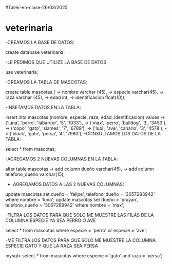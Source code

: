 #Taller-en-clase-26/03/2025

# veterinaria

-CREAMOS LA BASE DE DATOS:

create database veterinaria;

-LE PEDIMOS QUE UTILIZE LA BASE DE DATOS

use veterinaria;

-CREAMOS LA TABLA DE MASCOTAS:

create table mascotas (
    -> nombre varchar (45),
    -> especie varchar(45),
    -> raza varchar (45),
    -> edad int,
    -> identificacion float(10));

-INSETAMOS DATOS EN LA TABLA:

insert into  mascotas (nombre, especie, raza, edad, identificacion) values
    -> ('luna', 'perro', 'labardor', '5', '1033'),
    -> ('max', 'perro', 'bulldog', '3', '3453'),
    -> ('copo', 'gato', 'siames', '7', '6789'),
    -> ('lupi', 'ave', 'canario', '3', '4578'),
    -> ('black', 'gato', 'persa', '4', '7980');
-CONSULTAMOS LOS DATOS DE LA TABLA:    

select * from mascotas;

-AGREGAMOS 2 NUEVAS COLUMNAS EN LA TABLA:

alter table mascotas
    -> add column dueño varchar(45),
    -> add column telefono_dueño varchar(15);

- AGREGAMOS DATOS A LAS 2 NUEVAS COLUMNAS:

 update mascotas set dueño = 'felipe', telefono_dueño = '3057283942' where nombre = 'luna';
 update mascotas set dueño = 'brayan', telefono_dueño = '3067289942' where nombre = 'max';

-FILTRA LOS DATOS PARA QUE SOLO ME MUESTRE LAS FILAS DE LA COLUMNA ESPECIE YA SEA PERRO O AVE

select * from mascotas where especie = 'perro' or especie = 'ave';

-ME FILTRA LOS DATOS PARA QUE SOLO ME MUESTRE LA COLUMNA ESPECIE GATO Y QUE LA RAZA SEA PERSA

mysql> select * from mascotas where especie = 'gato' and raza = 'persa';
